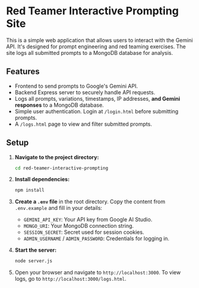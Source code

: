 # Red Teamer Interactive Prompting Site

This is a simple web application that allows users to interact with the Gemini API. It's designed for prompt engineering and red teaming exercises. The site logs all submitted prompts to a MongoDB database for analysis.

## Features

-   Frontend to send prompts to Google's Gemini API.
-   Backend Express server to securely handle API requests.
-   Logs all prompts, variations, timestamps, IP addresses, **and Gemini responses** to a MongoDB database.
-   Simple user authentication. Login at `/login.html` before submitting prompts.
-   A `/logs.html` page to view and filter submitted prompts.

## Setup

1.  **Navigate to the project directory:**
    ```bash
    cd red-teamer-interactive-prompting
    ```
2.  **Install dependencies:**
    ```bash
    npm install
    ```
3.  **Create a `.env` file** in the root directory. Copy the content from `.env.example` and fill in your details:
    -   `GEMINI_API_KEY`: Your API key from Google AI Studio.
    -   `MONGO_URI`: Your MongoDB connection string.
    -   `SESSION_SECRET`: Secret used for session cookies.
    -   `ADMIN_USERNAME` / `ADMIN_PASSWORD`: Credentials for logging in.

4.  **Start the server:**
    ```bash
    node server.js
    ```

5.  Open your browser and navigate to `http://localhost:3000`. To view logs, go to `http://localhost:3000/logs.html`. 